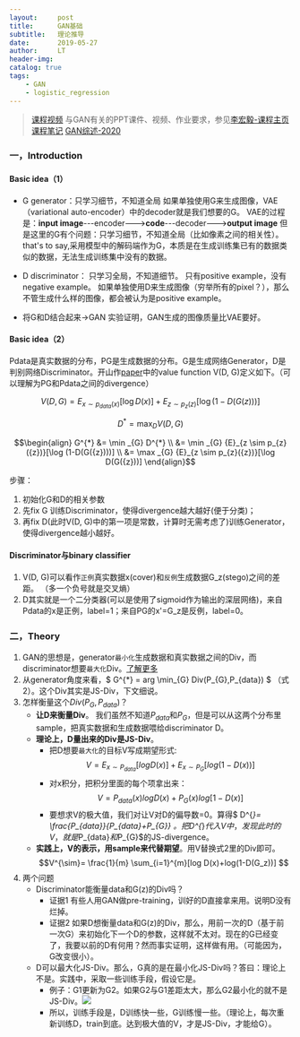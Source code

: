 ```yaml
---
layout:     post
title:      GAN基础
subtitle:   理论推导
date:       2019-05-27
author:     LT
header-img: 
catalog: true
tags:
    - GAN
    - logistic_regression
---
```



>[课程视频](https://www.bilibili.com/video/BV1Up411R7Lk)
>与GAN有关的PPT课件、视频、作业要求，参见[李宏毅-课程主页](http://speech.ee.ntu.edu.tw/~tlkagk/courses_MLDS18.html)
>[课程笔记](http://www.gwylab.com/note-gans.html)
>[GAN综述-2020](https://mp.weixin.qq.com/s/iLAE_WR-rQrqd4dtYWB_gA)


### 一，Introduction
#### Basic idea（1）
+ G generator：只学习细节，不知道全局
如果单独使用G来生成图像，VAE（variational auto-encoder）中的decoder就是我们想要的G。
VAE的过程是：**input image**---encoder--->**code**---decoder--->**output image**
但是这里的G有个问题：只学习细节，不知道全局（比如像素之间的相关性）。that's to say,采用模型中的解码端作为G，本质是在生成训练集已有的数据类似的数据，无法生成训练集中没有的数据。

+ D discriminator：
只学习全局，不知道细节。
只有positive example，没有negative example。
如果单独使用D来生成图像（穷举所有的pixel？），那么不管生成什么样的图像，都会被认为是positive example。

+ 将G和D结合起来->GAN
实验证明，GAN生成的图像质量比VAE要好。


#### Basic idea（2）
Pdata是真实数据的分布，PG是生成数据的分布。G是生成网络Generator，D是判别网络Discriminator。开山作[paper](https://arxiv.org/abs/1406.2661)中的value function V(D, G)定义如下。（可以理解为PG和Pdata之间的divergence）

$$ V(D, G)=E_{ x\sim p_{data}(x)}[\log D(x)]+ {E}_{z\sim p_{z}(z)}[\log (1-D(G(z)))]$$

$$D^{*}= \max_{D} V(D, G)$$

$$\begin{align}
G^{*} &= \min _{G} D^{*} \\
&= \min _{G} {E}_{z \sim p_{z}({z})}[\log (1-D(G({z})))] \\
&= \max _{G} {E}_{z \sim p_{z}({z})}[\log D(G({z}))]
\end{align}$$

步骤：
1. 初始化G和D的相关参数
2. 先fix G 训练Discriminator，使得divergence越大越好(便于分类)；
3. 再fix D(此时V(D, G)中的第一项是常数，计算时无需考虑了)训练Generator，使得divergence越小越好。

#### Discriminator与binary classifier
1. V(D, G)可以看作`正例`真实数据x(cover)和`反例`生成数据G_z(stego)之间的差距。
（多一个负号就是交叉熵）
2. D其实就是一个二分类器(可以是使用了sigmoid作为输出的深层网络)，来自Pdata的x是正例，label=1；来自PG的x'=G_z是反例，label=0。



### 二，Theory
1. GAN的思想是，generator`最小化`生成数据和真实数据之间的Div，而discriminator想要`最大化`Div。[了解更多](./2020-04-10-MLE和GAN和flow.md)
2. 从generator角度来看，$ G^{*} = arg  \min_{G} Div(P_{G},P_{data}) $ （式2）。这个Div其实是JS-Div，下文细说。
3. 怎样衡量这个$Div(P_{G},P_{data})$？
    - **让D来衡量Div**。
    我们虽然不知道$P_{data}$和$P_{G}$，但是可以从这两个分布里sample，把真实数据和生成数据喂给discriminator D。
    - **理论上，D量出来的Div是JS-Div**。
        * 把D想要`最大化`的目标V写成期望形式:
        $$ V = E_{x \sim P_{data}}[log D(x)] + E_{x \sim P_{G}}[log (1-D(x))] $$
        * 对x积分，把积分里面的每个项拿出来：
        $$ V = P_{data}(x)logD(x) + P_{G}(x)log[1-D(x)] $$
        * 要想求V的极大值，我们对让V对D的偏导数=0。算得$ D^{*}= \frac{P_{data}}{P_{data}+P_{G}} $。把$D^{*}$代入V中，发现此时的V，就是$P_{data}$和$P_{G}$的JS-divergence。
    - **实践上，V的表示，用sample来代替期望**。用V替换式2里的Div即可。
    $$V^{\sim}= \frac{1}{m} \sum_{i=1}^{m}[log D(x)+log(1-D(G_z))] $$
4. 两个问题
    - Discriminator能衡量data和G(z)的Div吗？
        * 证据1
        有些人用GAN做pre-training，训好的D直接拿来用。说明D没有烂掉。
        * 证据2
        如果D想衡量data和G(z)的Div，那么，用前一次的D（基于前一次G）来初始化下一个D的参数，这样就不太对。现在的G已经变了，我要以前的D有何用？然而事实证明，这样做有用。（可能因为，G改变很小）。
    - D可以最大化JS-Div。那么，G真的是在最小化JS-Div吗？答曰：理论上不是。实践中，采取一些训练手段，假设它是。
        * 例子：G1更新为G2。如果G2与G1差距太大，那么G2最小化的就不是JS-Div。![](https://img-1300025586.cos.ap-shanghai.myqcloud.com/G1toG2.png)
        * 所以，训练手段是，D训练快一些，G训练慢一些。（理论上，每次重新训练D，train到底。达到极大值的V，才是JS-Div，才能给G）。